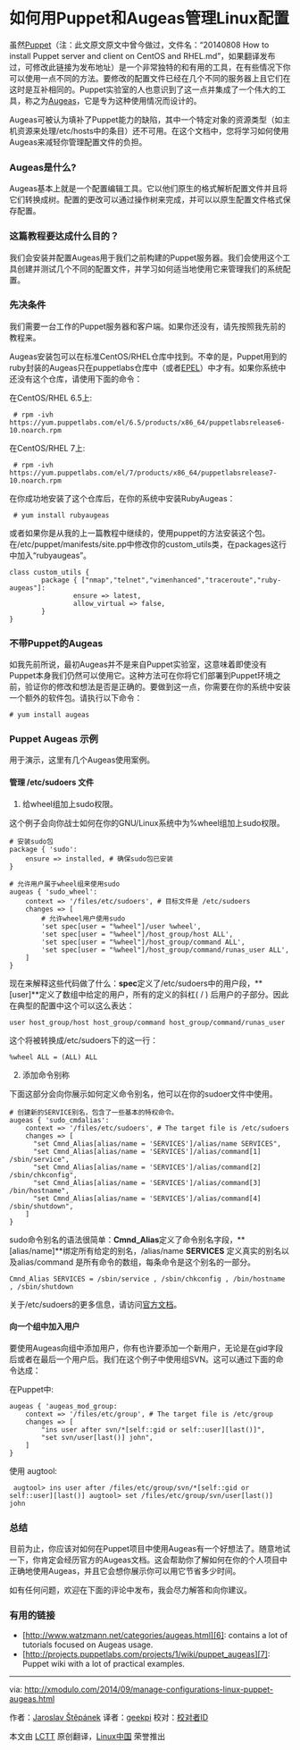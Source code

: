 如何用Puppet和Augeas管理Linux配置
================================================================================
虽然[Puppet][1]（注：此文原文原文中曾今做过，文件名：“20140808 How to install Puppet server and client on CentOS and RHEL.md”，如果翻译发布过，可修改此链接为发布地址）是一个非常独特的和有用的工具，在有些情况下你可以使用一点不同的方法。要修改的配置文件已经在几个不同的服务器上且它们在这时是互补相同的。Puppet实验室的人也意识到了这一点并集成了一个伟大的工具，称之为[Augeas][2]，它是专为这种使用情况而设计的。


Augeas可被认为填补了Puppet能力的缺陷，其中一个特定对象的资源类型（如主机资源来处理/etc/hosts中的条目）还不可用。在这个文档中，您将学习如何使用Augeas来减轻你管理配置文件的负担。

### Augeas是什么? ###

Augeas基本上就是一个配置编辑工具。它以他们原生的格式解析配置文件并且将它们转换成树。配置的更改可以通过操作树来完成，并可以以原生配置文件格式保存配置。

### 这篇教程要达成什么目的？ ###

我们会安装并配置Augeas用于我们之前构建的Puppet服务器。我们会使用这个工具创建并测试几个不同的配置文件，并学习如何适当地使用它来管理我们的系统配置。

### 先决条件 ###

我们需要一台工作的Puppet服务器和客户端。如果你还没有，请先按照我先前的教程来。

Augeas安装包可以在标准CentOS/RHEL仓库中找到。不幸的是，Puppet用到的ruby封装的Augeas只在puppetlabs仓库中（或者[EPEL][4]）中才有。如果你系统中还没有这个仓库，请使用下面的命令：

在CentOS/RHEL 6.5上:

     # rpm -­ivh https://yum.puppetlabs.com/el/6.5/products/x86_64/puppetlabs­release­6­10.noarch.rpm 

在CentOS/RHEL 7上: 

     # rpm -­ivh https://yum.puppetlabs.com/el/7/products/x86_64/puppetlabs­release­7­10.noarch.rpm 

在你成功地安装了这个仓库后，在你的系统中安装Ruby­Augeas：

     # yum install ruby­augeas 

或者如果你是从我的上一篇教程中继续的，使用puppet的方法安装这个包。在/etc/puppet/manifests/site.pp中修改你的custom_utils类，在packages这行中加入“ruby­augeas”。

    class custom_utils {
            package { ["nmap","telnet","vim­enhanced","traceroute","ruby­augeas"]:
                    ensure => latest,
                    allow_virtual => false,
            }
    } 

### 不带Puppet的Augeas ###

如我先前所说，最初Augeas并不是来自Puppet实验室，这意味着即使没有Puppet本身我们仍然可以使用它。这种方法可在你将它们部署到Puppet环境之前，验证你的修改和想法是否是正确的。要做到这一点，你需要在你的系统中安装一个额外的软件包。请执行以下命令：

    # yum install augeas 

### Puppet Augeas 示例 ###

用于演示，这里有几个Augeas使用案例。

#### 管理 /etc/sudoers 文件 ####

1. 给wheel组加上sudo权限。

这个例子会向你战士如何在你的GNU/Linux系统中为%wheel组加上sudo权限。

    # 安装sudo包
    package { 'sudo':
        ensure => installed, # 确保sudo包已安装
    }
      
    # 允许用户属于wheel组来使用sudo
    augeas { 'sudo_wheel':
        context => '/files/etc/sudoers', # 目标文件是 /etc/sudoers
        changes => [
            # 允许wheel用户使用sudo
            'set spec[user = "%wheel"]/user %wheel',
            'set spec[user = "%wheel"]/host_group/host ALL',
            'set spec[user = "%wheel"]/host_group/command ALL',
            'set spec[user = "%wheel"]/host_group/command/runas_user ALL',
        ]
    } 

现在来解释这些代码做了什么：**spec**定义了/etc/sudoers中的用户段，**[user]**定义了数组中给定的用户，所有的定义的斜杠( / ) 后用户的子部分。因此在典型的配置中这个可以这么表达：

    user host_group/host host_group/command host_group/command/runas_user

这个将被转换成/etc/sudoers下的这一行：

    %wheel ALL = (ALL) ALL 

2. 添加命令别称

下面这部分会向你展示如何定义命令别名，他可以在你的sudoer文件中使用。

    # 创建新的SERVICE别名，包含了一些基本的特权命令。
    augeas { 'sudo_cmdalias':
        context => '/files/etc/sudoers', # The target file is /etc/sudoers
        changes => [
          "set Cmnd_Alias[alias/name = 'SERVICES']/alias/name SERVICES",
          "set Cmnd_Alias[alias/name = 'SERVICES']/alias/command[1] /sbin/service",
          "set Cmnd_Alias[alias/name = 'SERVICES']/alias/command[2] /sbin/chkconfig",
          "set Cmnd_Alias[alias/name = 'SERVICES']/alias/command[3] /bin/hostname",
          "set Cmnd_Alias[alias/name = 'SERVICES']/alias/command[4] /sbin/shutdown",
        ]
    } 

sudo命令别名的语法很简单：**Cmnd_Alias**定义了命令别名字段，**[alias/name]**绑定所有给定的别名，/alias/name **SERVICES** 定义真实的别名以及alias/command 是所有命令的数组，每条命令是这个别名的一部分。

    Cmnd_Alias SERVICES = /sbin/service , /sbin/chkconfig , /bin/hostname , /sbin/shutdown

关于/etc/sudoers的更多信息，请访问[官方文档][5]。

#### 向一个组中加入用户 ####

要使用Augeas向组中添加用户，你有也许要添加一个新用户，无论是在gid字段后或者在最后一个用户后。我们在这个例子中使用组SVN。这可以通过下面的命令达成：

在Puppet中:

    augeas { 'augeas_mod_group:
        context => '/files/etc/group', # The target file is /etc/group
        changes => [
            "ins user after svn/*[self::gid or self::user][last()]",
            "set svn/user[last()] john",
        ]
    }

使用 augtool:

     augtool> ins user after /files/etc/group/svn/*[self::gid or self::user][last()] augtool> set /files/etc/group/svn/user[last()] john 

### 总结 ###

目前为止，你应该对如何在Puppet项目中使用Augeas有一个好想法了。随意地试一下，你肯定会经历官方的Augeas文档。这会帮助你了解如何在你的个人项目中正确地使用Augeas，并且它会想你展示你可以用它节省多少时间。

如有任何问题，欢迎在下面的评论中发布，我会尽力解答和向你建议。

### 有用的链接 ###

- [http://www.watzmann.net/categories/augeas.html][6]: contains a lot of tutorials focused on Augeas usage.
- [http://projects.puppetlabs.com/projects/1/wiki/puppet_augeas][7]: Puppet wiki with a lot of practical examples. 

--------------------------------------------------------------------------------

via: http://xmodulo.com/2014/09/manage-configurations-linux-puppet-augeas.html

作者：[Jaroslav Štěpánek][a]
译者：[geekpi](https://github.com/geekpi)
校对：[校对者ID](https://github.com/校对者ID)

本文由 [LCTT](https://github.com/LCTT/TranslateProject) 原创翻译，[Linux中国](http://linux.cn/) 荣誉推出

[a]:http://xmodulo.com/author/jaroslav
[1]:http://xmodulo.com/2014/08/install-puppet-server-client-centos-rhel.html
[2]:http://augeas.net/
[3]:http://xmodulo.com/manage-configurations-linux-puppet-augeas.html
[4]:http://xmodulo.com/2013/03/how-to-set-up-epel-repository-on-centos.html
[5]:http://augeas.net/docs/references/lenses/files/sudoers-aug.html
[6]:http://www.watzmann.net/categories/augeas.html
[7]:http://projects.puppetlabs.com/projects/1/wiki/puppet_augeas